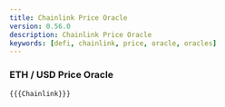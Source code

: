 ```yaml
---
title: Chainlink Price Oracle
version: 0.56.0
description: Chainlink Price Oracle
keywords: [defi, chainlink, price, oracle, oracles]
---
```


### ETH / USD Price Oracle

```solidity
{{{Chainlink}}}
```
